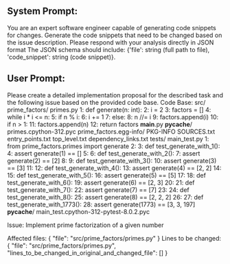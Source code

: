 System Prompt:
----------------
You are an expert software engineer capable of generating code snippets for changes. Generate the code snippets that need to be changed based on the issue description. Please respond with your analysis directly in JSON format The JSON schema should include: {'file': string (full path to file), 'code_snippet': string (code snippet)}.

User Prompt:
--------------
Please create a detailed implementation proposal for the described task and the following issue based on the provided code base.
Code Base: src/
    prime_factors/
        primes.py
            1: def generate(n: int):
            2:     i = 2
            3:     factors = []
            4:     while i * i <= n:
            5:         if n % i:
            6:             i += 1
            7:         else:
            8:             n //= i
            9:             factors.append(i)
            10:     if n > 1:
            11:         factors.append(n)
            12:     return factors
        __main__.py
        __pycache__/
            primes.cpython-312.pyc
    prime_factors.egg-info/
        PKG-INFO
        SOURCES.txt
        entry_points.txt
        top_level.txt
        dependency_links.txt
tests/
    main_test.py
        1: from prime_factors.primes import generate
        2: 
        3: def test_generate_with_1():
        4:     assert generate(1) == []
        5: 
        6: def test_generate_with_2():
        7:     assert generate(2) == [2]
        8: 
        9: def test_generate_with_3():
        10:     assert generate(3) == [3]
        11: 
        12: def test_generate_with_4():
        13:     assert generate(4) == [2, 2]
        14: 
        15: def test_generate_with_5():
        16:     assert generate(5) == [5]
        17: 
        18: def test_generate_with_6():
        19:     assert generate(6) == [2, 3]
        20: 
        21: def test_generate_with_7():
        22:     assert generate(7) == [7]
        23: 
        24: def test_generate_with_8():
        25:     assert generate(8) == [2, 2, 2]
        26: 
        27: def test_generate_with_1773():
        28:     assert generate(1773) == [3, 3, 197]
    __pycache__/
        main_test.cpython-312-pytest-8.0.2.pyc

Issue: Implement prime factorization of a given number

Affected files: {
  "file": "src/prime_factors/primes.py"
}
Lines to be changed: {
  "file": "src/prime_factors/primes.py",
  "lines_to_be_changed_in_original_and_changed_file": []
}
